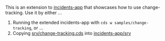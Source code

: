 This is an extension to [incidents-app](../../incidents-app) that showcases how to use change-tracking.
Use it by either ...

1. Running the extended incidents-app with `cds w samples/change-tracking`, or ...
2. Copying [srv/change-tracking.cds](srv/change-tracking.cds) into [incidents-app/srv](../../incidents-app/srv)
